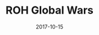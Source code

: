 ---
title: ROH Global Wars

location: Odeum Expo Center, Villa Park, IL
date: 2017-10-15
cagematch: https://www.cagematch.net/?id=1&nr=185237
---
